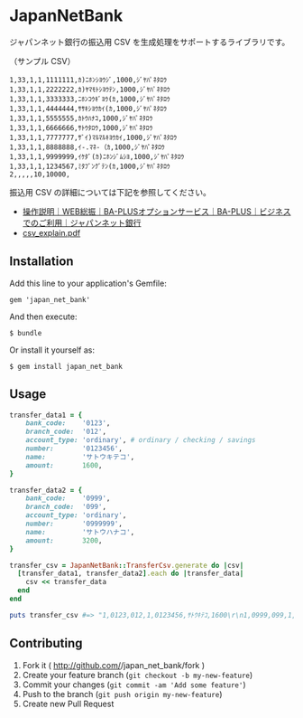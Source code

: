 # JapanNetBank

ジャパンネット銀行の振込用 CSV を生成処理をサポートするライブラリです。

（サンプル CSV）

```csv
1,33,1,1,1111111,ｶ)ﾆﾎﾝｼﾖｳｼﾞ,1000,ｼﾞﾔﾊﾟﾈﾀﾛｳ
1,33,1,1,2222222,ｶ)ﾔﾏﾓﾄｼﾖｳﾃﾝ,1000,ｼﾞﾔﾊﾟﾈﾀﾛｳ
1,33,1,1,3333333,ﾆﾎﾝｺｳｷﾞﾖｳ(ｶ,1000,ｼﾞﾔﾊﾟﾈﾀﾛｳ
1,33,1,1,4444444,ｻｻｷｼﾖｳｶｲ(ｶ,1000,ｼﾞﾔﾊﾟﾈﾀﾛｳ
1,33,1,1,5555555,ｶﾄｳﾊﾅｺ,1000,ｼﾞﾔﾊﾟﾈﾀﾛｳ
1,33,1,1,6666666,ｻﾄｳﾀﾛｳ,1000,ｼﾞﾔﾊﾟﾈﾀﾛｳ
1,33,1,1,7777777,ｻﾞｲ)ﾏﾙﾏﾙｷﾖｳｶｲ,1000,ｼﾞﾔﾊﾟﾈﾀﾛｳ
1,33,1,1,8888888,ｲ-.ﾏﾈ-（ｶ,1000,ｼﾞﾔﾊﾟﾈﾀﾛｳ
1,33,1,1,9999999,ｲｹﾀﾞ(ｶ)ﾆﾎﾝｼﾞﾑｼﾖ,1000,ｼﾞﾔﾊﾟﾈﾀﾛｳ
1,33,1,1,1234567,ﾐﾀﾌﾞﾝｸﾞﾃﾝ(ｶ,1000,ｼﾞﾔﾊﾟﾈﾀﾛｳ
2,,,,,10,10000,
```

振込用 CSV の詳細については下記を参照してください。

* [操作説明｜WEB総振｜BA-PLUSオプションサービス｜BA-PLUS｜ビジネスでのご利用｜ジャパンネット銀行](http://www.japannetbank.co.jp/business/baplus/service/web_all/manual.html)
* [csv_explain.pdf](http://www.japannetbank.co.jp/service/payment/web_all/csv_explain.pdf)

## Installation

Add this line to your application's Gemfile:

    gem 'japan_net_bank'

And then execute:

    $ bundle

Or install it yourself as:

    $ gem install japan_net_bank

## Usage

```ruby
transfer_data1 = {
    bank_code:    '0123',
    branch_code:  '012',
    account_type: 'ordinary', # ordinary / checking / savings
    number:       '0123456',
    name:         'サトウキテコ',
    amount:       1600,
}

transfer_data2 = {
    bank_code:    '0999',
    branch_code:  '099',
    account_type: 'ordinary',
    number:       '0999999',
    name:         'サトウハナコ',
    amount:       3200,
}

transfer_csv = JapanNetBank::TransferCsv.generate do |csv|
  [transfer_data1, transfer_data2].each do |transfer_data|
    csv << transfer_data
  end
end

puts transfer_csv #=> "1,0123,012,1,0123456,ｻﾄｳｷﾃｺ,1600\r\n1,0999,099,1,0999999,ｻﾄｳﾊﾅｺ,3200\r\n2,,,,,2,4800\r\n"
```

## Contributing

1. Fork it ( http://github.com/<my-github-username>/japan_net_bank/fork )
2. Create your feature branch (`git checkout -b my-new-feature`)
3. Commit your changes (`git commit -am 'Add some feature'`)
4. Push to the branch (`git push origin my-new-feature`)
5. Create new Pull Request
